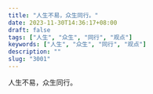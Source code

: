 ```yaml
---
title: "人生不易，众生同行。"
date: 2023-11-30T14:36:17+08:00
draft: false
tags: ["人生", "众生", "同行", "观点"]
keywords: ["人生", "众生", "同行", "观点"]
description: ""
slug: "3001"
---
```


人生不易，众生同行。